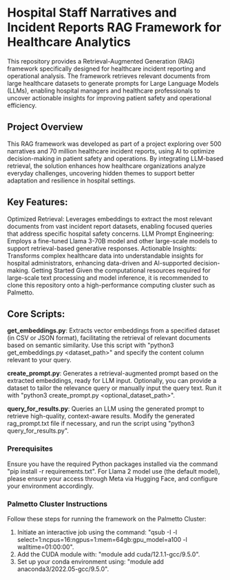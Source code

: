 # Hospital Staff Narratives and Incident Reports RAG Framework for Healthcare Analytics

This repository provides a Retrieval-Augmented Generation (RAG) framework specifically designed for healthcare incident reporting and operational analysis. The framework retrieves relevant documents from large healthcare datasets to generate prompts for Large Language Models (LLMs), enabling hospital managers and healthcare professionals to uncover actionable insights for improving patient safety and operational efficiency.

## Project Overview
This RAG framework was developed as part of a project exploring over 500 narratives and 70 million healthcare incident reports, using AI to optimize decision-making in patient safety and operations. By integrating LLM-based retrieval, the solution enhances how healthcare organizations analyze everyday challenges, uncovering hidden themes to support better adaptation and resilience in hospital settings.

## Key Features:
Optimized Retrieval: Leverages embeddings to extract the most relevant documents from vast incident report datasets, enabling focused queries that address specific hospital safety concerns.
LLM Prompt Engineering: Employs a fine-tuned Llama 3-70B model and other large-scale models to support retrieval-based generative responses.
Actionable Insights: Transforms complex healthcare data into understandable insights for hospital administrators, enhancing data-driven and AI-supported decision-making.
Getting Started
Given the computational resources required for large-scale text processing and model inference, it is recommended to clone this repository onto a high-performance computing cluster such as Palmetto.

## Core Scripts:
**get_embeddings.py**: Extracts vector embeddings from a specified dataset (in CSV or JSON format), facilitating the retrieval of relevant documents based on semantic similarity. Use this script with "python3 get_embeddings.py <dataset_path>" and specify the content column relevant to your query.

**create_prompt.py**: Generates a retrieval-augmented prompt based on the extracted embeddings, ready for LLM input. Optionally, you can provide a dataset to tailor the relevance query or manually input the query text. Run it with "python3 create_prompt.py <optional_dataset_path>".

**query_for_results.py**: Queries an LLM using the generated prompt to retrieve high-quality, context-aware results. Modify the generated rag_prompt.txt file if necessary, and run the script using "python3 query_for_results.py".

### Prerequisites
Ensure you have the required Python packages installed via the command "pip install -r requirements.txt". For Llama 2 model use (the default model), please ensure your access through Meta via Hugging Face, and configure your environment accordingly.

### Palmetto Cluster Instructions
Follow these steps for running the framework on the Palmetto Cluster:

1) Initiate an interactive job using the command: "qsub -I -l select=1:ncpus=16:ngpus=1:mem=64gb:gpu_model=a100 -l walltime=01:00:00".
2) Add the CUDA module with: "module add cuda/12.1.1-gcc/9.5.0".
3) Set up your conda environment using: "module add anaconda3/2022.05-gcc/9.5.0".

